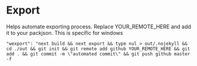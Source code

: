 # Export

Helps automate exporting process. Replace YOUR_REMOTE_HERE and add it to your packjson. This is specific for windows

```
"wexport": "next build && next export && type nul > out/.nojekyll && cd ./out && git init && git remote add github YOUR_REMOTE_HERE && git add . && git commit -m \"automated commit\" && git push github master -f
```